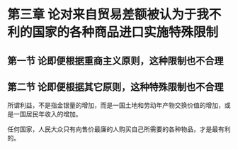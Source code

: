 # 第三章 论对来自贸易差额被认为于我不利的国家的各种商品进口实施特殊限制



## 第一节 论即便根据重商主义原则，这种限制也不合理



## 第二节 论即便根据其它原则，这种特殊限制也不合理

所谓利益，不是指金银量的增加，而是一国土地和劳动年产物交换价值的增加，或是一国居民年收入的增加。

任何国家，人民大众只有向售价最廉的人购买自己所需要的各种物品，才是最有利的。